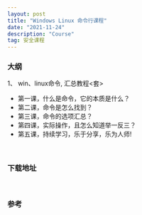 ```yaml
---
layout: post
title: "Windows Linux 命令行课程"
date: "2021-11-24"
description: "Course"
tag: 安全课程
--- 
```




### 大纲
1、 win、linux命令, 汇总教程<套>
* 第一课，什么是命令，它的本质是什么？
* 第二课，命令是怎么找到？
* 第三课，命令的选项汇总？
* 第四课，实际操作，且怎么知道举一反三？
* 第五课，持续学习，乐于分享，乐为人师!

&emsp;
### 下载地址


&emsp;
### 参考
